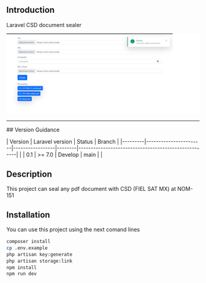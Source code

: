 ## Introduction

Laravel CSD document sealer

<p align="center">
<img src="captura.png">
</p>
<hr>
## Version Guidance

| Version | Laravel version       |  Status         | Branch                                            |
|---------|-----------------------|-----------------|--------|-----------------------------------------------------|
|
| 0.1     | >= 7.0                | Develop          | main   |         |

## Description

This project can seal any pdf document with CSD (FIEL SAT MX) at NOM-151

## Installation

You can use this project using the next comand lines

```sh
composer install
cp .env.example
php artisan key:generate
php artisan storage:link
npm install
npm run dev
```
